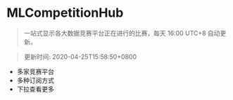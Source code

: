 # MLCompetitionHub

> 一站式显示各大数据竞赛平台正在进行的比赛，每天 16:00 UTC+8 自动更新。
  
> 更新时间: 2020-04-25T15:58:50+0800 

* 多家竞赛平台
* 多种订阅方式
* 下拉查看更多